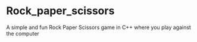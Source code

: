 # Rock_paper_scissors
A simple and fun Rock Paper Scissors game in C++ where you play against the computer
